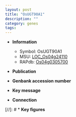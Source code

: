 ```yaml
---
layout: post
title: "OsUGT90A1"
description: ""
category: genes
tags: 
---
```


* **Information**  
    + Symbol: OsUGT90A1  
    + MSU: [LOC_Os04g24110](http://rice.uga.edu/cgi-bin/ORF_infopage.cgi?orf=LOC_Os04g24110)  
    + RAPdb: [Os04g0305700](http://rapdb.dna.affrc.go.jp/viewer/gbrowse_details/irgsp1?name=Os04g0305700)  

* **Publication**  

* **Genbank accession number**  

* **Key message**  

* **Connection**  

[//]: # * **Key figures**  


